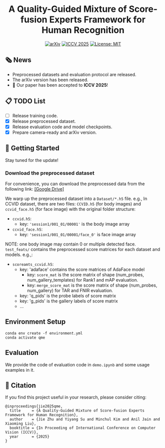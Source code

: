 <div align='center'>
  
# A Quality-Guided Mixture of Score-fusion Experts Framework for Human Recognition
[![arXiv](https://img.shields.io/badge/arXiv-2508.00053-b31b1b)](https://arxiv.org/abs/2508.00053)
[![ICCV 2025](https://img.shields.io/badge/ICCV-2025-blue)](https://iccv.thecvf.com/Conferences/2025)
[![License: MIT](https://img.shields.io/badge/License-MIT-red)](https://github.com/jiezhu23/QME_ICCV25)
</div>

## 🗞️ News  
- Preprocessed datasets and evaluation protocol are released.
- The arXiv version has been released.
- 🎉 Our paper has been accepted to **ICCV 2025**!  

## 📋 TODO List
- [ ] Release training code.
- [x] Release preprocessed dataset.
- [x] Release evaluation code and model checkpoints.
- [x] Prepare camera-ready and arXiv version.

## 🚀 Getting Started  

Stay tuned for the update!

### Download the preprocessed dataset

For convenience, you can download the preprocessed data from the following link: [[Google Drive]](https://drive.google.com/drive/folders/1TBt4HrJlm-Y-IO5SA7IAamZlWvj1vHQU?usp=sharing)

We warp up the preprocessed dataset into a `Dataset/*.h5` file. e.g., In CCVID dataset, there are two files: `CCVID.h5` (for body images) and `ccvid_face.h5` (for face image) with the original folder structure:
- `ccvid.h5`: 
    - key: `'session1/001_01/00001'` is the body image array
- `ccvid_face.h5`: 
    - key: `'session1/001_01/00001/face_0'` is face image array

NOTE: one body image may contain 0 or multiple detected face.
`test_feats/` contains the preprocessed score matrices for each dataset and models. e.g.,:

- `scoreamts_ccvid.h5`: 
    - key: 'adaface' contains the score matrices of AdaFace model
        - key: `score_mat` is the score matrix of shape (num_probes, num_gallery_templates) for Rank1 and mAP evaluation.
        - key: `merge_score_mat` is the score matrix of shape (num_probes, num_gallery) for TAR and FNIR evaluation.
    - key: 'q_pids' is the probe labels of score matrix
    - key: 'g_pids' is the gallery labels of score matrix
    - ...


## Environment Setup

```
conda env create -f environment.yml
conda activate qme
```

## Evaluation

We provide the code of evaluation code in `demo.ipynb` and some usage examples in it.


## 📄 Citation
If you find this project useful in your research, please consider citing:
```
@inproceedings{jie2025qme,
  title     = {A Quality-Guided Mixture of Score-fusion Experts Framework for Human Recognition},
  author    = {Jie Zhu and Yiyang Su and Minchul Kim and Anil Jain and Xiaoming Liu},
  booktitle = {In Proceeding of International Conference on Computer Vision (ICCV)},
  year      = {2025}
}
```

